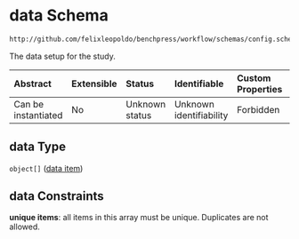 # data Schema

```txt
http://github.com/felixleopoldo/benchpress/workflow/schemas/config.schema.json#/properties/benchmark_setup/properties/data
```

The data setup for the study.

| Abstract            | Extensible | Status         | Identifiable            | Custom Properties | Additional Properties | Access Restrictions | Defined In                                                       |
| :------------------ | :--------- | :------------- | :---------------------- | :---------------- | :-------------------- | :------------------ | :--------------------------------------------------------------- |
| Can be instantiated | No         | Unknown status | Unknown identifiability | Forbidden         | Allowed               | none                | [config.schema.json*](config.schema.json "open original schema") |

## data Type

`object[]` ([data item](config-definitions-data-item.md))

## data Constraints

**unique items**: all items in this array must be unique. Duplicates are not allowed.
